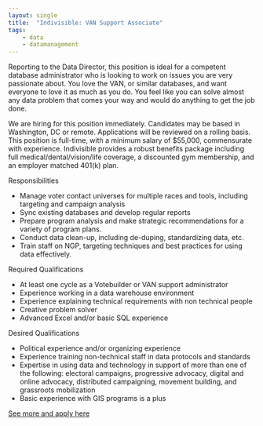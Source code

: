 ```yaml
---
layout: single
title:  "Indivisible: VAN Support Associate"
tags: 
    - data
    - datamanagement
---
```


Reporting to the Data Director, this position is ideal for a competent database administrator who is looking to work on issues you are very passionate about. You love the VAN, or similar databases, and want everyone to love it as much as you do. You feel like you can solve almost any data problem that comes your way and would do anything to get the job done.

We are hiring for this position immediately. Candidates may be based in Washington, DC or remote. Applications will be reviewed on a rolling basis. This position is full-time, with a minimum salary of $55,000, commensurate with experience. Indivisible provides a robust benefits package including full medical/dental/vision/life coverage, a discounted gym membership, and an employer matched 401(k) plan.

Responsibilities
* Manage voter contact universes for multiple races and tools, including targeting and campaign analysis
* Sync existing databases and develop regular reports 
* Prepare program analysis and make strategic recommendations for a variety of program plans.
* Conduct data clean-up, including de-duping, standardizing data, etc.
* Train staff on NGP, targeting techniques and best practices for using data effectively. 

Required Qualifications
* At least one cycle as a Votebuilder or VAN support administrator
* Experience working in a data warehouse environment
* Experience explaining technical requirements with non technical people
* Creative problem solver
* Advanced Excel and/or basic SQL experience

Desired Qualifications
* Political experience and/or organizing experience 
* Experience training non-technical staff in data protocols and standards
* Expertise in using data and technology in support of more than one of the following: electoral campaigns, progressive advocacy, digital and online advocacy, distributed campaigning, movement building, and grassroots mobilization
* Basic experience with GIS programs is a plus

[See more and apply here](https://jobs.lever.co/indivisible/ddd11d8d-cf69-4c55-bd9d-32061fe79b8a)
